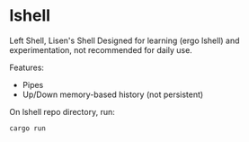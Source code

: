 # lshell

Left Shell, Lisen's Shell
Designed for learning (ergo lshell) and experimentation, not recommended for daily use.

Features:
- Pipes
- Up/Down memory-based history (not persistent)

On lshell repo directory, run:

```sh
cargo run
```
